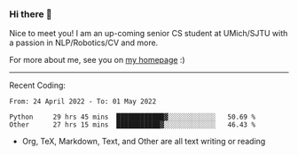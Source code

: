 ### Hi there 👋

Nice to meet you! I am an up-coming senior CS student at UMich/SJTU with a passion in NLP/Robotics/CV and more. 

For more about me, see you on [my homepage](https://jiayipan.me) :)

---

Recent Coding:
<!--START_SECTION:waka-->

```text
From: 24 April 2022 - To: 01 May 2022

Python     29 hrs 45 mins  ████████████▓░░░░░░░░░░░░   50.69 %
Other      27 hrs 15 mins  ███████████▓░░░░░░░░░░░░░   46.43 %
```

<!--END_SECTION:waka-->
- Org, TeX, Markdown, Text, and Other are all text writing or reading
